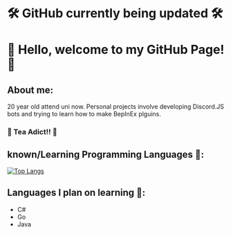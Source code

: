 # 🛠️ GitHub currently being updated 🛠️
# 👋 Hello, welcome to my GitHub Page! 👋

## About me:
20 year old attend uni now. Personal projects involve developing Discord.JS bots and trying to learn how to make BepInEx plguins.
### 🍵 Tea Adict!! 🍵

## known/Learning Programming Languages 🧠:
[![Top Langs](https://github-readme-stats.vercel.app/api/top-langs/?username=DominikVla&hide=CSS&layout=compact&theme=radical)](https://github.com/anuraghazra/github-readme-stats)

## Languages I plan on learning 📖:
- C#
- Go
- Java
